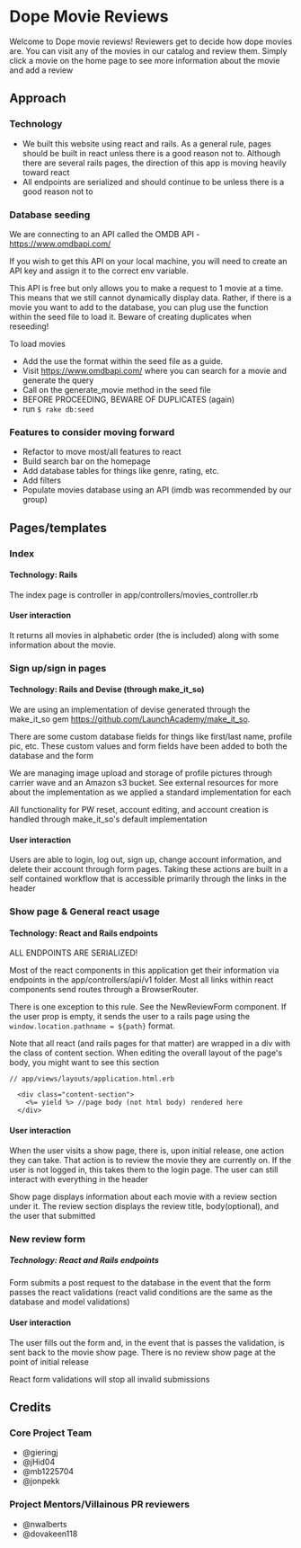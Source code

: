 # Dope Movie Reviews

Welcome to Dope movie reviews! Reviewers get to decide how dope movies are. You can visit any of the movies in our catalog and review them. Simply click a movie on the home page to see more information about the movie and add a review

## Approach
### Technology
- We built this website using react and rails. As a general rule, pages should be built in react unless there is a good reason not to. Although there are several rails pages, the direction of this app is moving heavily toward react
- All endpoints are serialized and should continue to be unless there is a good reason not to

### Database seeding
We are connecting to an API called the OMDB API - https://www.omdbapi.com/

If you wish to get this API on your local machine, you will need to create an API key and assign it to the correct env variable.

This API is free but only allows you to make a request to 1 movie at a time. This means that we still cannot dynamically display data. Rather, if there is a movie you want to add to the database, you can plug use the function within the seed file to load it. Beware of creating duplicates when reseeding!

To load movies
- Add the use the format within the seed file as a guide. 
- Visit https://www.omdbapi.com/ where you can search for a movie and generate the query
- Call on the generate_movie method in the seed file
- BEFORE PROCEEDING, BEWARE OF DUPLICATES (again)
- run `$ rake db:seed`

### Features to consider moving forward
- Refactor to move most/all features to react
- Build search bar on the homepage
- Add database tables for things like genre, rating, etc.
- Add filters
- Populate movies database using an API (imdb was recommended by our group)

## Pages/templates

### Index
#### Technology: Rails
The index page is controller in app/controllers/movies_controller.rb 

#### User interaction
It returns all movies in alphabetic order (the is included) along with some information about the movie.

### Sign up/sign in pages
#### Technology: Rails and Devise (through make_it_so)
We are using an implementation of devise generated through the make_it_so gem https://github.com/LaunchAcademy/make_it_so. 

There are some custom database fields for things like first/last name, profile pic, etc. These custom values and form fields have been added to both the database and the form

We are managing image upload and storage of profile pictures through carrier wave and an Amazon s3 bucket. See external resources for more about the implementation as we applied a standard implementation for each

All functionality for PW reset, account editing, and account creation is handled through make_it_so's default implementation

#### User interaction
Users are able to login, log out, sign up, change account information, and delete their account through form pages. Taking these actions are built in a self contained workflow that is accessible primarily through the links in the header

### Show page & General react usage
#### Technology: React and Rails endpoints
ALL ENDPOINTS ARE SERIALIZED!

Most of the react components in this application get their information via endpoints in the app/controllers/api/v1 folder. Most all links within react components send routes through a BrowserRouter. 

There is one exception to this rule. See the NewReviewForm component. If the user prop is empty, it sends the user to a rails page using the `window.location.pathname = ${path}` format.

Note that all react (and rails pages for that matter) are wrapped in a div with the class of content section. When editing the overall layout of the page's body, you might want to see this section

```
// app/views/layouts/application.html.erb

  <div class="content-section">
    <%= yield %> //page body (not html body) rendered here
  </div>

```

#### User interaction

When the user visits a show page, there is, upon initial release, one action they can take. That action is to review the movie they are currently on. If the user is not logged in, this takes them to the login page. The user can still interact with everything in the header

Show page displays information about each movie with a review section under it. The review section displays the review title, body(optional), and the user that submitted

### New review form
##### Technology: React and Rails endpoints
Form submits a post request to the database in the event that the form passes the react validations (react valid conditions are the same as the database and model validations)

#### User interaction
The user fills out the form and, in the event that is passes the validation, is sent back to the movie show page. There is no review show page at the point of initial release

React form validations will stop all invalid submissions

## Credits
### Core Project Team
- @gieringj
- @jHid04
- @mb1225704
- @jonpekk

### Project Mentors/Villainous PR reviewers
- @nwalberts
- @dovakeen118